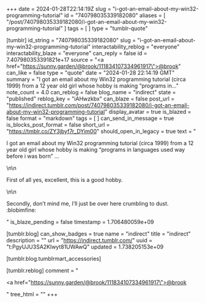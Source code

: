 +++
date = 2024-01-28T22:14:19Z
slug = "i-got-an-email-about-my-win32-programming-tutorial"
id = "740798035339182080"
aliases = [ "/post/740798035339182080/i-got-an-email-about-my-win32-programming-tutorial" ]
tags = [ ]
type = "tumblr-quote"

[tumblr]
id_string = "740798035339182080"
slug = "i-got-an-email-about-my-win32-programming-tutorial"
interactability_reblog = "everyone"
interactability_blaze = "everyone"
can_reply = false
id = 7.407980353391821e+17
source = "<a href=\"https://sunny.garden/@brook/111834107334961917\">@brook</a>"
can_like = false
type = "quote"
date = "2024-01-28 22:14:19 GMT"
summary = "I got an email about my Win32 programming tutorial (circa 1999) from a 12 year old girl whose hobby is making “programs in..."
note_count = 4.0
can_reblog = false
blog_name = "indirect"
state = "published"
reblog_key = "iAHwzkbx"
can_blaze = false
post_url = "https://indirect.tumblr.com/post/740798035339182080/i-got-an-email-about-my-win32-programming-tutorial"
display_avatar = true
is_blazed = false
format = "markdown"
tags = [ ]
can_send_in_message = true
is_blocks_post_format = false
short_url = "https://tmblr.co/ZY3jbyf7r_DYim00"
should_open_in_legacy = true
text = "<p>I got an email about my Win32 programming tutorial (circa 1999) from a 12 year old girl whose hobby is making &ldquo;programs in languages used way before i was born&rdquo; &hellip;</p>\n\n<p>First of all yes, excellent, this is a good hobby.</p>\n\n<p>Secondly, don&rsquo;t mind me, I&rsquo;ll just be over here crumbling to dust. :blobimfine:</p>"
is_blaze_pending = false
timestamp = 1.706480059e+09

[tumblr.blog]
can_show_badges = true
name = "indirect"
title = "indirect"
description = ""
url = "https://indirect.tumblr.com/"
uuid = "t:PgyUJU3SA2Klwyt81UWAwQ"
updated = 1.738205153e+09

[tumblr.blog.tumblrmart_accessories]

[tumblr.reblog]
comment = "<p><a href=\"https://sunny.garden/@brook/111834107334961917\">@brook</a></p>"
tree_html = ""
+++
